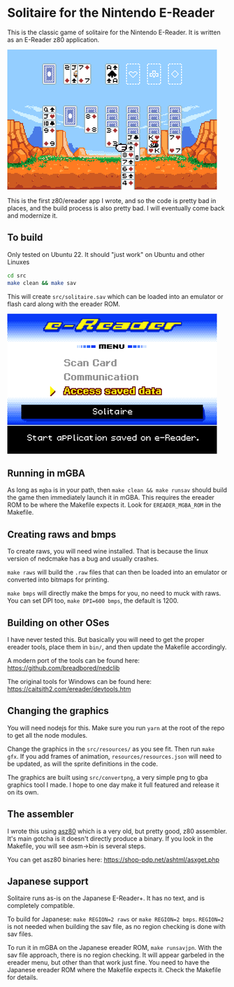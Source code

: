 # Solitaire for the Nintendo E-Reader

This is the classic game of solitaire for the Nintendo E-Reader. It is written as an E-Reader z80 application.

![screenshot](https://github.com/city41/ereader-solitaire/blob/main/screenshot_2x.png?raw=true)

This is the first z80/ereader app I wrote, and so the code is pretty bad in places, and the build process is also pretty bad. I will eventually come back and modernize it.

## To build

Only tested on Ubuntu 22. It should "just work" on Ubuntu and other Linuxes

```bash
cd src
make clean && make sav
```

This will create `src/solitaire.sav` which can be loaded into an emulator or flash card along with the ereader ROM.

![running the sav](https://github.com/city41/ereader-solitaire/blob/main/runningSav.png?raw=true)

## Running in mGBA

As long as `mgba` is in your path, then `make clean && make runsav` should build the game then immediately launch it in mGBA. This requires the ereader ROM to be where the Makefile expects it. Look for `EREADER_MGBA_ROM` in the Makefile.

## Creating raws and bmps

To create raws, you will need wine installed. That is because the linux version of nedcmake has a bug and usually crashes.

`make raws` will build the `.raw` files that can then be loaded into an emulator or converted into bitmaps for printing.

`make bmps` will directly make the bmps for you, no need to muck with raws. You can set DPI too, `make DPI=600 bmps`, the default is 1200.

## Building on other OSes

I have never tested this. But basically you will need to get the proper ereader tools, place them in `bin/`, and then update the Makefile accordingly.

A modern port of the tools can be found here: https://github.com/breadbored/nedclib

The original tools for Windows can be found here: https://caitsith2.com/ereader/devtools.htm

## Changing the graphics

You will need nodejs for this. Make sure you run `yarn` at the root of the repo to get all the node modules.

Change the graphics in the `src/resources/` as you see fit. Then run `make gfx`. If you add frames of animation, `resources/resources.json` will need to be updated, as will the sprite definitions in the code.

The graphics are built using `src/convertpng`, a very simple png to gba graphics tool I made. I hope to one day make it full featured and release it on its own.

## The assembler

I wrote this using [asz80](https://shop-pdp.net/ashtml/asz80.htm) which is a very old, but pretty good, z80 assembler. It's main gotcha is it doesn't directly produce a binary. If you look in the Makefile, you will see asm->bin is several steps.

You can get asz80 binaries here: https://shop-pdp.net/ashtml/asxget.php

## Japanese support

Solitaire runs as-is on the Japanese E-Reader+. It has no text, and is completely compatible.

To build for Japanese: `make REGION=2 raws` or `make REGION=2 bmps`. `REGION=2` is not needed when building the sav file, as no region checking is done with sav files.

To run it in mGBA on the Japanese ereader ROM, `make runsavjpn`. With the sav file approach, there is no region checking. It will appear garbeled in the ereader menu, but other than that work just fine. You need to have the Japanese ereader ROM where the Makefile expects it. Check the Makefile for details.
